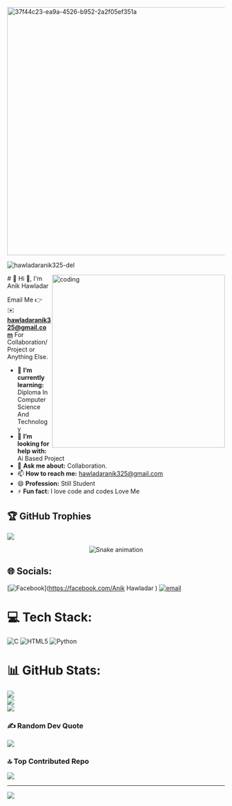 <img width="1472" height="574" alt="37f44c23-ea9a-4526-b952-2a2f05ef351a" src="https://github.com/user-attachments/assets/830bd5e9-f064-496f-96c6-ac5f271d55c9" />

<p align="left"> <img src="https://komarev.com/ghpvc/?username=hawladaranik325-del&label=Profile%20views&color=0e75b6&style=flat" alt="hawladaranik325-del" /> </p>
   <image align="right" alt="coding" width="400" src="https://cdn.dribbble.com/users/1292677/screenshots/6139167/avento.gif">
# 💫 Hi 👋, I'm Anik Hawladar

Email Me 👉 ✉️ **hawladaranik325@gmail.com** For Collaboration/Project or Anything Else. 

- 🌱 **I’m currently learning:** Diploma In Computer Science And Technology
- 🤔 **I’m looking for help with:** Ai Based Project
- 💬 **Ask me about:** Collaboration.
- 📫 **How to reach me:** hawladaranik325@gmail.com
- 😄 **Profession:** Still Student
- ⚡ **Fun fact:** I love code and codes Love Me


## 🏆 GitHub Trophies
![](https://github-profile-trophy.vercel.app/?username=hawladaranik325-del&theme=radical&no-frame=false&no-bg=true&margin-w=4)


<!-- Snake Game Repo View -->
<div align="center">
  <img src="https://profile-readme-generator.com/assets/snake.svg" alt="Snake animation" />
</div>

## 🌐 Socials:
[![Facebook](https://img.shields.io/badge/Facebook-%231877F2.svg?logo=Facebook&logoColor=white)](https://facebook.com/Anik Hawladar ) [![email](https://img.shields.io/badge/Email-D14836?logo=gmail&logoColor=white)](mailto:hawladaranik325@gmail.com) 

# 💻 Tech Stack:
![C](https://img.shields.io/badge/c-%2300599C.svg?style=for-the-badge&logo=c&logoColor=white) ![HTML5](https://img.shields.io/badge/html5-%23E34F26.svg?style=for-the-badge&logo=html5&logoColor=white) ![Python](https://img.shields.io/badge/python-3670A0?style=for-the-badge&logo=python&logoColor=ffdd54)
# 📊 GitHub Stats:
![](https://github-readme-stats.vercel.app/api?username=hawladaranik325-del&theme=dark&hide_border=false&include_all_commits=true&count_private=false)<br/>
![](https://nirzak-streak-stats.vercel.app/?user=hawladaranik325-del&theme=dark&hide_border=false)<br/>
![](https://github-readme-stats.vercel.app/api/top-langs/?username=hawladaranik325-del&theme=dark&hide_border=false&include_all_commits=true&count_private=false&layout=compact)



### ✍️ Random Dev Quote
![](https://quotes-github-readme.vercel.app/api?type=horizontal&theme=radical)

### 🔝 Top Contributed Repo
![](https://github-contributor-stats.vercel.app/api?username=hawladaranik325-del&limit=5&theme=dark&combine_all_yearly_contributions=true)

---
[![](https://visitcount.itsvg.in/api?id=hawladaranik325-del&icon=0&color=0)](https://visitcount.itsvg.in)

<!-- Proudly created with GPRM ( https://gprm.itsvg.in ) -->
